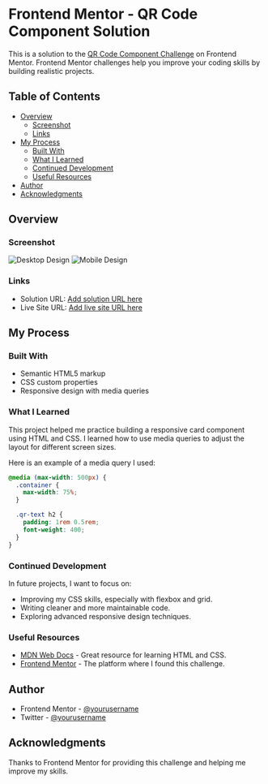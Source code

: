 # Frontend Mentor - QR Code Component Solution

This is a solution to the [QR Code Component Challenge](https://www.frontendmentor.io/challenges/qr-code-component-iux_sIO_H) on Frontend Mentor. Frontend Mentor challenges help you improve your coding skills by building realistic projects.

## Table of Contents

- [Overview](#overview)
  - [Screenshot](#screenshot)
  - [Links](#links)
- [My Process](#my-process)
  - [Built With](#built-with)
  - [What I Learned](#what-i-learned)
  - [Continued Development](#continued-development)
  - [Useful Resources](#useful-resources)
- [Author](#author)
- [Acknowledgments](#acknowledgments)

## Overview

### Screenshot

![Desktop Design](./design/desktop-design.jpg)
![Mobile Design](./design/mobile-design.jpg)

### Links

- Solution URL: [Add solution URL here](https://your-solution-url.com)
- Live Site URL: [Add live site URL here](https://your-live-site-url.com)

## My Process

### Built With

- Semantic HTML5 markup
- CSS custom properties
- Responsive design with media queries

### What I Learned

This project helped me practice building a responsive card component using HTML and CSS. I learned how to use media queries to adjust the layout for different screen sizes.

Here is an example of a media query I used:

```css
@media (max-width: 500px) {
  .container {
    max-width: 75%;
  }

  .qr-text h2 {
    padding: 1rem 0.5rem;
    font-weight: 400;
  }
}
```

### Continued Development

In future projects, I want to focus on:

- Improving my CSS skills, especially with flexbox and grid.
- Writing cleaner and more maintainable code.
- Exploring advanced responsive design techniques.

### Useful Resources

- [MDN Web Docs](https://developer.mozilla.org/) - Great resource for learning HTML and CSS.
- [Frontend Mentor](https://www.frontendmentor.io/) - The platform where I found this challenge.

## Author

- Frontend Mentor - [@yourusername](https://www.frontendmentor.io/profile/yourusername)
- Twitter - [@yourusername](https://www.twitter.com/yourusername)

## Acknowledgments

Thanks to Frontend Mentor for providing this challenge and helping me improve my skills.